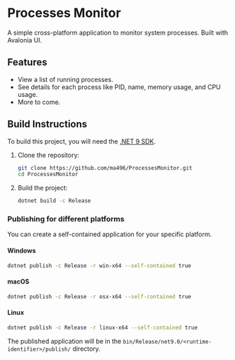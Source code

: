 # Processes Monitor

A simple cross-platform application to monitor system processes. Built with Avalonia UI.

## Features

- View a list of running processes.
- See details for each process like PID, name, memory usage, and CPU usage.
- More to come.

## Build Instructions

To build this project, you will need the [.NET 9 SDK](https://dotnet.microsoft.com/download/dotnet/9.0).

1.  Clone the repository:
    ```bash
    git clone https://github.com/ma496/ProcessesMonitor.git
    cd ProcessesMonitor
    ```

2.  Build the project:
    ```bash
    dotnet build -c Release
    ```

### Publishing for different platforms

You can create a self-contained application for your specific platform.

#### Windows
```bash
dotnet publish -c Release -r win-x64 --self-contained true
```

#### macOS
```bash
dotnet publish -c Release -r osx-x64 --self-contained true
```

#### Linux
```bash
dotnet publish -c Release -r linux-x64 --self-contained true
```

The published application will be in the `bin/Release/net9.0/<runtime-identifier>/publish/` directory. 